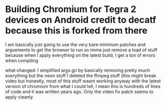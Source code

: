 # Building Chromium for Tegra 2 devices on Android credit to decatf because this is forked from there

I am basically just going to use the very bare minimum patches and arguements to get the browser to run so imma just remove a load of stuff because when I apply everything on the latest build, I get a ton of errors when compiling

what changed:
I simplified args.gn by basically removing pretty much everything but the neon stuff
I deleted the ffmpeg stuff (this might break video but honestly, most of this stuff wasnt working anyway with the latest version of chromium from what I could tell, I mean this is hundreds of lines of code and it was written years ago. Only the video fix patch seems to apply cleanly. 

